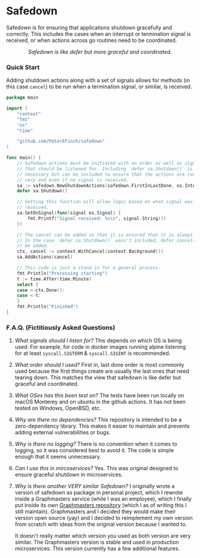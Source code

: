 # Safedown

Safedown is for ensuring that applications shutdown gracefully and correctly. This includes the cases when an interrupt
or termination signal is received, or when actions across go routines need to be coordinated.

<p align="center">
<em>
Safedown is like defer but more graceful and coordinated.
</em>
</p>

### Quick Start

Adding shutdown actions along with a set of signals allows for methods (in this case `cancel`) to be run when a
termination signal, or similar, is received.

```go
package main

import (
	"context"
	"fmt"
	"os"
	"time"

	"github.com/PeterEFinch/safedown"
)

func main() {
	// Safedown actions must be initiated with an order as well as signals
	// that should be listened for. Including `defer sa.Shutdown()` is not 
	// necessary but can be included to ensure that the actions are run at the
	// very end even if no signal is received.
	sa := safedown.NewShutdownActions(safedown.FirstInLastDone, os.Interrupt)
	defer sa.Shutdown()

	// Setting this function will allow logic based on what signal was 
	// received.
	sa.SetOnSignal(func(signal os.Signal) {
		fmt.Printf("Signal received: %s\n", signal.String())
	})

	// The cancel can be added so that it is ensured that it is always called.
	// In the case `defer sa.Shutdown()` wasn't included, defer cancel() should
	// be added.
	ctx, cancel := context.WithCancel(context.Background())
	sa.AddActions(cancel)

	// This code is just a stand in for a general process.
	fmt.Println("Processing starting")
	t := time.After(time.Minute)
	select {
	case <-ctx.Done():
	case <-t:
	}
	fmt.Println("Finished")
}
```

### F.A.Q. (Fictitiously Asked Questions)


1. *What signals should I listen for?*
   This depends on which OS is being used. For example, for code in docker images running alpine listening for at
   least `syscall.SIGTERM` & `syscall.SIGINT` is recommended.

2. *What order should I used?*
   First in, last done order is most commonly used because the first things create are usually the last ones that need
   tearing down. This matches the view that safedown is like defer but graceful and coordinated.

3. *What OSes has this been test on?*
   The tests have been run locally on macOS Monterey and on ubuntu in the github actions. It has not been tested on
   Windows, OpenBSD, etc.

4. *Why are there no dependencies?*
   This repository is intended to be a zero-dependency library. This makes it easier to maintain and prevents adding
   external vulnerabilities or bugs.

5. *Why is there no logging?*
   There is no convention when it comes to logging, so it was considered best to avoid it. The code is simple enough
   that it seems unnecessary.

6. *Can I use this in mircoservices?*
   Yes. This was original designed to ensure graceful shutdown in microservices.

7. *Why is there another VERY similar Safedown?*
   I originally wrote a version of safedown as package in personal project, which I rewrote inside a Graphmasters
   service (while I was an employee), which I finally put inside its
   own [Graphmasters repository](github.com/Graphmasters/safedown) (which I as of writing this I still maintain).
   Graphmasters and I decided they would make their version open source (yay) and I decided to reimplement my own
   version from scratch with ideas from the original version because I wanted to.

   It doesn't really matter which version you used as both version are very similar. The Graphmasters version is stable
   and used in production microservices. This version currently has a few additional features.